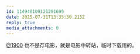 ```yaml
---
id: 114948109121291699
date: 2025-07-31T13:35:50.215Z
reply: true
media_attachments: 0
---
```


[@1900](https://social.1900.live/@1900) 也不是存电影，就是电影中转站，临时下载用的。

